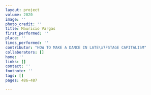 ```yaml
---
layout: project
volume: 2020
image: ''
photo_credit: ''
title: Mauricio Vargas
first_performed: ''
place: ''
times_performed: ''
contributor: "HOW TO MAKE A DANCE IN LATE\x7FSTAGE CAPITALISM"
collaborators: []
home: ''
links: []
contact: ''
footnote: ''
tags: []
pages: 486-487

---
```




